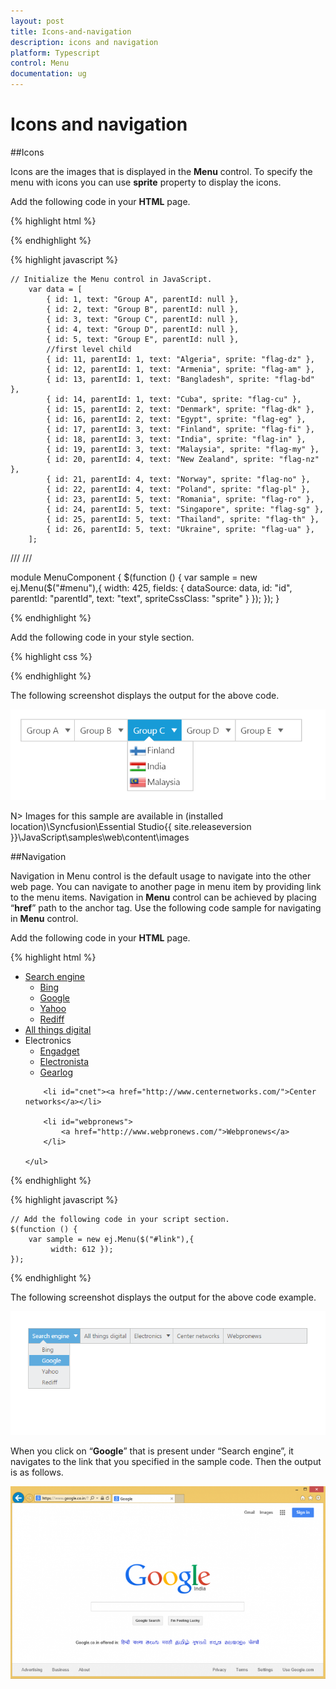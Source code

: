 ```yaml
---
layout: post
title: Icons-and-navigation
description: icons and navigation
platform: Typescript
control: Menu
documentation: ug
---
```


# Icons and navigation

##Icons

Icons are the images that is displayed in the **Menu** control. To specify the menu with icons you can use **sprite** property to display the icons. 

Add the following code in your **HTML** page.

{% highlight html %}

        
<div class="content-container-fluid">
    <div class="row">
        <div class="cols-sample-area">
            <ul id="menu"></ul>
        </div>
    </div>
</div>

{% endhighlight %}

{% highlight javascript %}


    // Initialize the Menu control in JavaScript.
        var data = [
            { id: 1, text: "Group A", parentId: null },
            { id: 2, text: "Group B", parentId: null },
            { id: 3, text: "Group C", parentId: null },
            { id: 4, text: "Group D", parentId: null },
            { id: 5, text: "Group E", parentId: null },
            //first level child
            { id: 11, parentId: 1, text: "Algeria", sprite: "flag-dz" },
            { id: 12, parentId: 1, text: "Armenia", sprite: "flag-am" },
            { id: 13, parentId: 1, text: "Bangladesh", sprite: "flag-bd" },
            { id: 14, parentId: 1, text: "Cuba", sprite: "flag-cu" },
            { id: 15, parentId: 2, text: "Denmark", sprite: "flag-dk" },
            { id: 16, parentId: 2, text: "Egypt", sprite: "flag-eg" },
            { id: 17, parentId: 3, text: "Finland", sprite: "flag-fi" },
            { id: 18, parentId: 3, text: "India", sprite: "flag-in" },
            { id: 19, parentId: 3, text: "Malaysia", sprite: "flag-my" },
            { id: 20, parentId: 4, text: "New Zealand", sprite: "flag-nz" },
            { id: 21, parentId: 4, text: "Norway", sprite: "flag-no" },
            { id: 22, parentId: 4, text: "Poland", sprite: "flag-pl" },
            { id: 23, parentId: 5, text: "Romania", sprite: "flag-ro" },
            { id: 24, parentId: 5, text: "Singapore", sprite: "flag-sg" },
            { id: 25, parentId: 5, text: "Thailand", sprite: "flag-th" },
            { id: 26, parentId: 5, text: "Ukraine", sprite: "flag-ua" },            
        ];

/// <reference path="tsfiles/jquery.d.ts" />
/// <reference path="tsfiles/ej.web.all.d.ts" />


module MenuComponent {
    $(function () {
        var sample = new ej.Menu($("#menu"),{
            width: 425,
            fields: { dataSource: data, id: "id", parentId: "parentId", text: "text", spriteCssClass: "sprite" }
        });
    });
}

{% endhighlight %}


Add the following code in your style section.



{% highlight css %}


<style type="text/css">
        #menu {
            margin-left: 50px;
        }
        .e-menu li > ul > li > a {
            padding: 3px 24px 3px 35px;
        }
        [class^="flag-"],
        [class*="flag-"] {
            background-image: url("../content/images/autocomplete/flags.png");
            height: 14px;
            left: 2px;
            top: 4px;
            width: 24px;
        }
        .flag-am {background-position: -25px 0;}
        .flag-bd {background-position: -75px 0;}
        .flag-cu {background-position: -25px -15px;}
        .flag-dk {background-position: -50px -15px;}
        .flag-dz {background-position: -75px -15px;}
        .flag-eg {background-position: -125px -15px;}
        .flag-fi {background-position: -25px -30px;}
        .flag-id {background-position: -100px -30px;}
        .flag-in {background-position: -125px -30px;}
        .flag-my {background-position: -25px -45px;}
        .flag-no {background-position: -75px -45px;}
        .flag-nz {background-position: -100px -45px;}
        .flag-pl {background-position: -125px -45px;}
        .flag-ro {background-position: -50px -60px;}
        .flag-sg {background-position: -100px -60px;}
        .flag-th {background-position: -125px -60px;}
        .flag-ua {background-position: -25px -75px;}
    </style>


{% endhighlight %}



The following screenshot displays the output for the above code.                                                                                                       

![](Icons-and-navigation_images/Icons-and-navigation_img1.png) 

N> Images for this sample are available in (installed location)\Syncfusion\Essential Studio\{{ site.releaseversion }}\JavaScript\samples\web\content\images<br/>

##Navigation

Navigation in Menu control is the default usage to navigate into the other web page. You can navigate to another page in menu item by providing link to the menu items. Navigation in **Menu** control can be achieved by placing “**href**” path to the anchor tag. Use the following code sample for navigating in **Menu** control.

Add the following code in your **HTML** page.

{% highlight html %}

        
<div>
    <ul id="link">
        <li id="searchengine">
            <a href="#">Search engine</a>
            <ul>
                <li><a href="http://www.bing.com/">Bing</a></li>
                <li><a href="https://www.google.co.in/">Google</a></li>
                <li><a href="https://in.yahoo.com/">Yahoo</a></li>
                <li><a href="http://www.rediff.com/">Rediff</a></li>
            </ul>
        </li>
        <li id="atd"><a href="http://allthingsd.com/">All things digital</a></li>
        <li id="electronics">
            <a>Electronics</a>
            <ul>
                <li>
                    <a href="http://www.engadget.com/">Engadget</a>
                </li>
                <li><a href="http://www.electronista.com/">Electronista</a></li>
                <li><a href="http://www.gearlog.com/">Gearlog</a></li>
            </ul>
        </li>

        <li id="cnet"><a href="http://www.centernetworks.com/">Center networks</a></li>

        <li id="webpronews">
            <a href="http://www.webpronews.com/">Webpronews</a>
        </li>

    </ul>
</div>


{% endhighlight %}

{% highlight javascript %}

 
    // Add the following code in your script section.
    $(function () {
        var sample = new ej.Menu($("#link"),{
             width: 612 });
    });


{% endhighlight %}

The following screenshot displays the output for the above code example.            

![](Icons-and-navigation_images/Icons-and-navigation_img2.png) 


When you click on “**Google**” that is present under “Search engine”, it navigates to the link that you specified in the sample code. Then the output is as follows.

![](Icons-and-navigation_images/Icons-and-navigation_img3.png) 


